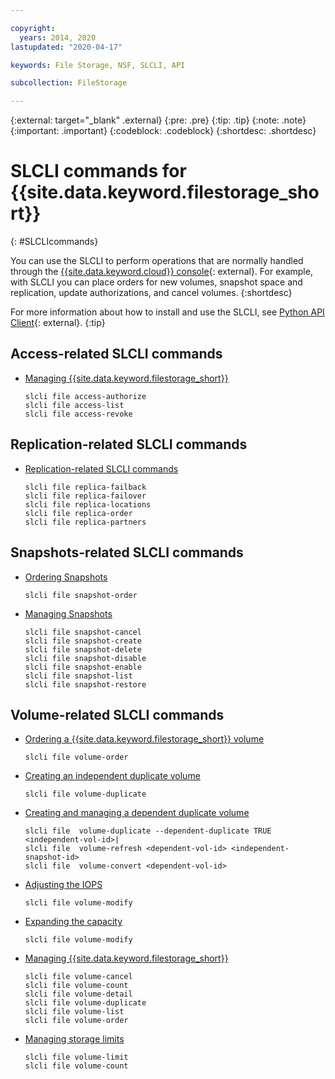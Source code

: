 ```yaml
---

copyright:
  years: 2014, 2020
lastupdated: "2020-04-17"

keywords: File Storage, NSF, SLCLI, API

subcollection: FileStorage

---
```

{:external: target="_blank" .external}
{:pre: .pre}
{:tip: .tip}
{:note: .note}
{:important: .important}
{:codeblock: .codeblock}
{:shortdesc: .shortdesc}

# SLCLI commands for {{site.data.keyword.filestorage_short}}
{: #SLCLIcommands}

You can use the SLCLI to perform operations that are normally handled through the [{{site.data.keyword.cloud}} console](https://{DomainName}/classic/storage/file){: external}. For example, with SLCLI you can place orders for new volumes, snapshot space and replication, update authorizations, and cancel volumes.
{:shortdesc}

For more information about how to install and use the SLCLI, see [Python API Client](https://softlayer-python.readthedocs.io/en/latest/cli/){: external}.
{:tip}

## Access-related SLCLI commands
* [Managing {{site.data.keyword.filestorage_short}}](/docs/FileStorage?topic=FileStorage-managingstorage)  
  ```
  slcli file access-authorize
  slcli file access-list
  slcli file access-revoke
  ```

## Replication-related SLCLI commands

* [Replication-related SLCLI commands](/docs/FileStorage?topic=FileStorage-replication#clicommands)
  ```
  slcli file replica-failback
  slcli file replica-failover
  slcli file replica-locations
  slcli file replica-order
  slcli file replica-partners
  ```

## Snapshots-related SLCLI commands

* [Ordering Snapshots](/docs/FileStorage?topic=FileStorage-ordering-snapshots)
  ```
  slcli file snapshot-order
  ```

* [Managing Snapshots](/docs/FileStorage?topic=FileStorage-managingSnapshots)
  ```
  slcli file snapshot-cancel
  slcli file snapshot-create
  slcli file snapshot-delete
  slcli file snapshot-disable
  slcli file snapshot-enable
  slcli file snapshot-list
  slcli file snapshot-restore
  ```

## Volume-related SLCLI commands

* [Ordering a {{site.data.keyword.filestorage_short}} volume](/docs/FileStorage?topic=FileStorage-orderingSLCLI)
  ```
  slcli file volume-order
  ```
* [Creating an independent duplicate volume](/docs/FileStorage?topic=FileStorage-duplicatevolume)
  ```
  slcli file volume-duplicate
  ```
* [Creating and managing a dependent duplicate volume](/docs/FileStorage?topic=FileStorage-dependentduplicate)
  ```
  slcli file  volume-duplicate --dependent-duplicate TRUE <independent-vol-id>|
  slcli file  volume-refresh <dependent-vol-id> <independent-snapshot-id>
  slcli file  volume-convert <dependent-vol-id>
  ```

* [Adjusting the IOPS](/docs/FileStorage?topic=FileStorage-adjustingIOPS#adjustingsteps)
  ```
  slcli file volume-modify
  ```
* [Expanding the capacity](/docs/FileStorage?topic=FileStorage-expandCapacity#resizingsteps)
  ```
  slcli file volume-modify
  ```
* [Managing {{site.data.keyword.filestorage_short}}](/docs/FileStorage?topic=FileStorage-managingstorage)
  ```
  slcli file volume-cancel
  slcli file volume-count
  slcli file volume-detail
  slcli file volume-duplicate
  slcli file volume-list
  slcli file volume-order
  ```
* [Managing storage limits](/docs/FileStorage?topic=FileStorage-managinglimits)
  ```
  slcli file volume-limit
  slcli file volume-count
  ```
